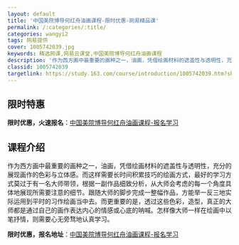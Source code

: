 ```yaml
---
layout: default
title: '中国美院博导何红舟油画课程-限时优惠-网易精品课'
permalink: /:categories/:title/
categories: wangyi2
tags: 网易提供
cover: 1005742039.jpg
keywords: 精选网课,网易云课堂,中国美院博导何红舟油画课程
description: '作为西方画中最重要的画种之一，油画，凭借绘画材料的遮盖性与透明性，充分的展现画作的色彩与立体感。而这样需要长时间积累技巧'
classid: 1005742039
targetlink: https://study.163.com/course/introduction/1005742039.htm?share=1&shareId=1025206652&utm_campaign=share&utm_medium=iphoneShare&utm_source=&utm_u=1025206652
---
```


## 限时特惠

**限时优惠，火速报名**：[中国美院博导何红舟油画课程-报名学习](https://study.163.com/course/introduction/1005742039.htm?share=1&shareId=1025206652&utm_campaign=share&utm_medium=iphoneShare&utm_source=&utm_u=1025206652)

## 课程介绍

作为西方画中最重要的画种之一，油画，凭借绘画材料的遮盖性与透明性，充分的展现画作的色彩与立体感。而这样需要长时间积累技巧的绘画方式，最好的学习方式莫过于有一名大师带领，根据一副作品细致分析，从大师会考虑的每一个角度具体地展现所需要注意的细节。跟随大师的脚步完成一整幅作品，方能举一反三地实际运用到平时的习作绘画当中去。而更重要的是，透过这些色彩，造型，真正的大师都是通过自己的画作表达内心的情感或心底的呐喊。怎样像大师一样在绘画中以笔抒情，则需要心无旁骛地认真学习。

**限时优惠，报名地址**：[中国美院博导何红舟油画课程-报名学习](https://study.163.com/course/introduction/1005742039.htm?share=1&shareId=1025206652&utm_campaign=share&utm_medium=iphoneShare&utm_source=&utm_u=1025206652)

